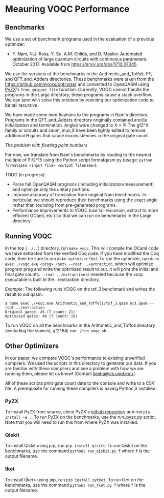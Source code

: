 # Meauring VOQC Performance

## Benchmarks

We use a set of benchmark programs used in the evaluation of a previous optimizer:
- Y. Nam, N.J. Ross, Y. Su, A.M. Childs, and D. Maslov. Automated optimization of large quantum circuits with continuous parameters. October 2017. Available from https://arxiv.org/abs/1710.07345.

We use the versions of the benchmarks in the Arithmetic_and_Toffoli, PF, and QFT_and_Adders directories.
These benchmarks were taken from the https://github.com/njross/optimizer and converted to OpenQASM using [PyZX](https://github.com/Quantomatic/pyzx)'s `from_quipper_file` function.
Currently, VOQC cannot handle the programs in the Large directory; these programs cause a stack overflow.
We can (and will) solve this problem by rewriting our optimization code to be tail recursive.

We have made some modifications to the programs in Nam's directory.
Programs in the QFT_and_Adders directory originally contained ancilla initialization and termination.
Angles were changed to X * PI
The gf2^X family or circuits and csum_mux_9 have been lightly edited to remove additional H gates that cause inconsistencies in the original gate count.

*The problem with floating point numbers*

For now, we translate from Nam's benchmarks by rouding to the nearest multiple of PI/2^15 using the Python script formatqasm.py (usage: `python formatqasm <input file> <output filename>`).

TODO (in progress):
* Parse full OpenQASM programs (including initialization/measurement) and optimize only the unitary portions.
* Improve accuracy of translation from original Nam benchmarks. In particular, we should reproduce their benchmarks using the exact angle rather than rounding from pre-generated programs.
* Performance improvements to VOQC (use tail recursion, extract to more efficient OCaml, etc.) so that we can run on benchmarks in the Large directory.

## Running VOQC

In the top (`../..`) directory, run `make voqc`. This will compile the OCaml code we have extracted from the verified Coq code. If you have modified the Coq code, then be sure to run `make optimizer` first. To run the optimizer, run `dune exec ./voqc.exe <prog> <out> --root ../extraction`, which will optimize program prog and write the optimized result to out. It will print the initial and final gate counts. `--root ../extraction` is needed because the voqc executable is built in the ../extraction directory.

*Example*: The following runs VOQC on the tof_3 benchmark and writes the result to out.qasm.
```
$ dune exec ./voqc.exe Arithmetic_and_Toffoli/tof_3.qasm out.qasm --root ../extraction
Original gates: 45 (T count: 21)
Optimized gates: 40 (T count: 15)
```

To run VOQC on all the benchmarks in the Arithmetic_and_Toffoli directory (excluding the slowest, gf2^64) run `./run_voqc.sh`.

## Other Optimizers

In our paper, we compare VOQC's performance to existing unverified compilers. We used the scripts in this directory to generate our data. If you are familiar with these compilers and see a problem with how we are running them, please let us know! (Contact <kesha@cs.umd.edu>.)

All of these scripts print gate count data to the console and write to a CSV file. A prerequisite for running these compilers is having Python 3 installed.

### PyZX

To install PyZX from source, clone PyZX's [github repository](https://github.com/Quantomatic/pyzx) and run `pip install -e .`. To run PyZX on the benchmarks, use the run_pyzx.py script. Note that you will need to run this from where PyZX was installed.

### Qiskit

To install Qiskit using pip, run `pip install qiskit`. To run Qiskit on the benchmarks, use the command `python3 run_qiskit.py f` where `f` is the output filename.

### tket

To install t|ket> using pip, run `pip install pytket`. To run tket on the benchmarks, use the command `python3 run_tket.py f` where `f` is the output filename.

